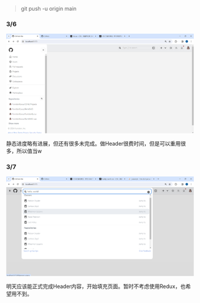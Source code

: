 > git push -u origin main

### 3/6

![image-20240306175141355](README.assets/image-20240306175141355.png)

静态进度略有进展，但还有很多未完成。做Header很费时间，但是可以重用很多，所以值当w

### 3/7

![image-20240307101920059](README.assets/image-20240307101920059.png)

明天应该能正式完成Header内容，开始填充页面。暂时不考虑使用Redux，也希望用不到。
